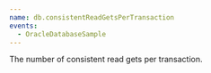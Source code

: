 ```yaml
---
name: db.consistentReadGetsPerTransaction
events:
  - OracleDatabaseSample
---
```


The number of consistent read gets per transaction.